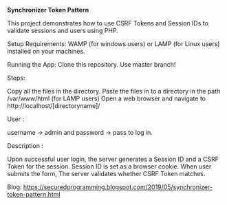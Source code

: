 **Synchronizer Token Pattern**

This project demonstrates how to use CSRF Tokens and Session IDs to validate sessions and users using PHP.

Setup Requirements: WAMP (for windows users) or LAMP (for Linux users) installed on your machines.

Running the App: Clone this repository. Use master branch!

Steps:

Copy all the files in the directory. Paste the files in to a directory in the path /var/www/html (for LAMP users) Open a web browser and navigate to http://localhost/[directoryname]/

User :

username -> admin and password -> pass to log in.

Description :

Upon successful user login, the server generates a Session ID and a CSRF Token for the session. Session ID is set as a browser cookie. When user submits the form, The server validates whether CSRF Token matches.


Blog: https://securedprogramming.blogspot.com/2019/05/synchronizer-token-pattern.html
